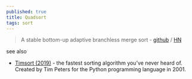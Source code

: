 ```yaml
---
published: true
title: Quadsort
tags: sort
---
```

> A stable bottom-up adaptive branchless merge sort - [github](https://github.com/scandum/quadsort) / [HN](https://news.ycombinator.com/item?id=22322967)

see also
- [Timsort (2019)](https://news.ycombinator.com/item?id=32278608) - the fastest sorting algorithm you’ve never heard of. Created by Tim Peters for the Python programming language in 2001. 
